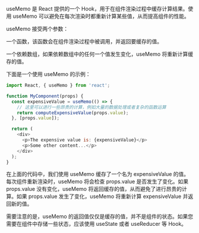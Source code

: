 useMemo 是 React 提供的一个 Hook，用于在组件渲染过程中缓存计算结果。使用 useMemo 可以避免在每次渲染时都重新计算某些值，从而提高组件的性能。

useMemo 接受两个参数：

一个函数，该函数会在组件渲染过程中被调用，并返回要缓存的值。

一个依赖数组，如果依赖数组中的任何一个值发生变化，useMemo 将重新计算缓存的值。

下面是一个使用 useMemo 的示例：

```javascript
import React, { useMemo } from 'react';

function MyComponent(props) {
  const expensiveValue = useMemo(() => {
    // 这里可以进行一些昂贵的计算，例如大量的数据处理或者复杂的函数运算
    return computeExpensiveValue(props.value);
  }, [props.value]);

  return (
    <div>
      <p>The expensive value is: {expensiveValue}</p>
      <p>Some other content...</p>
    </div>
  );
}

```
在上面的代码中，我们使用 useMemo 缓存了一个名为 expensiveValue 的值。每次组件重新渲染时，useMemo 将会检查 props.value 是否发生了变化。如果 props.value 没有变化，useMemo 将返回缓存的值，从而避免了进行昂贵的计算。如果 props.value 发生了变化，useMemo 将重新计算 expensiveValue 并返回新的值。

需要注意的是，useMemo 的返回值仅仅是缓存的值，并不是组件的状态。如果您需要在组件中存储一些状态，应该使用 useState 或者 useReducer 等 Hook。